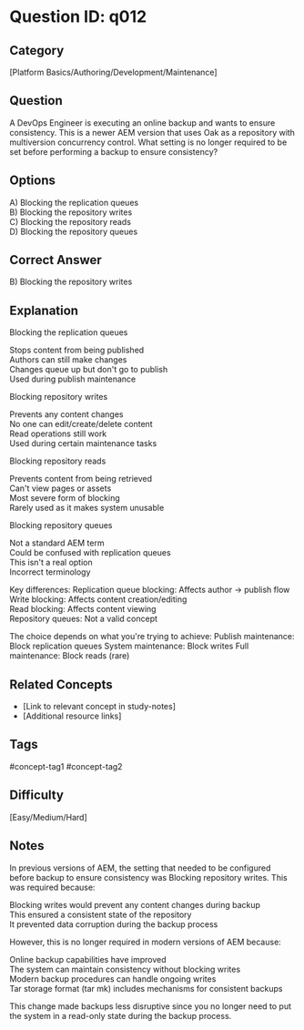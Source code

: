 # Question ID: q012

## Category
[Platform Basics/Authoring/Development/Maintenance]

## Question
A DevOps Engineer is executing an online backup and wants to ensure consistency. This is a newer AEM version that uses Oak as a repository with multiversion concurrency control.
What setting is no longer required to be set before performing a backup to ensure consistency?

## Options
A) Blocking the replication queues  <br /> 
B) Blocking the repository writes  <br /> 
C) Blocking the repository reads  <br /> 
D) Blocking the repository queues  <br /> 

## Correct Answer
B) Blocking the repository writes

## Explanation
Blocking the replication queues

Stops content from being published  <br /> 
Authors can still make changes  <br /> 
Changes queue up but don't go to publish  <br /> 
Used during publish maintenance  <br /> 


Blocking repository writes

Prevents any content changes  <br /> 
No one can edit/create/delete content  <br /> 
Read operations still work  <br /> 
Used during certain maintenance tasks  <br /> 


Blocking repository reads

Prevents content from being retrieved  <br /> 
Can't view pages or assets  <br /> 
Most severe form of blocking  <br /> 
Rarely used as it makes system unusable  <br /> 


Blocking repository queues

Not a standard AEM term  <br /> 
Could be confused with replication queues  <br /> 
This isn't a real option  <br /> 
Incorrect terminology  <br /> 

Key differences:
Replication queue blocking: Affects author → publish flow  <br /> 
Write blocking: Affects content creation/editing  <br /> 
Read blocking: Affects content viewing  <br /> 
Repository queues: Not a valid concept  <br /> 

The choice depends on what you're trying to achieve:
Publish maintenance: Block replication queues
System maintenance: Block writes
Full maintenance: Block reads (rare)

## Related Concepts
- [Link to relevant concept in study-notes]
- [Additional resource links]

## Tags
#concept-tag1 #concept-tag2

## Difficulty
[Easy/Medium/Hard]

## Notes
In previous versions of AEM, the setting that needed to be configured before backup to ensure consistency was Blocking repository writes.
This was required because:

Blocking writes would prevent any content changes during backup  <br /> 
This ensured a consistent state of the repository  <br /> 
It prevented data corruption during the backup process  <br /> 

However, this is no longer required in modern versions of AEM because:

Online backup capabilities have improved  <br /> 
The system can maintain consistency without blocking writes  <br /> 
Modern backup procedures can handle ongoing writes  <br /> 
Tar storage format (tar mk) includes mechanisms for consistent backups  <br /> 

This change made backups less disruptive since you no longer need to put the system in a read-only state during the backup process.